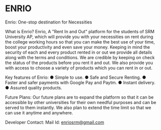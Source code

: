 # ENRIO
Enrio: One-stop destination for Necessities

What is Enrio? Enrio, A "Rent In and Out" platform for the students of SRM University AP, which will provide you with your necessities on rent during the college working hours so that you can make the best use of your time, boost your productivity and even save your money. Keeping in mind the security of each and every product rented in or out we provide all details along with the terms and conditions. We are credible by keeping on check the status of the products before you rent it and out. We also provide you with access to choose a variety of products which you can rent in or out.

Key features of Enrio: ● Simple to use. ● Safe and Secure Renting. ● Faster and safer payments with Google Pay and Paytm. ● Instant delivery. ● Assured quality products.

Future Plans: Our future plans are to expand the platform so that it can be accessible by other universities for their own needful purposes and can be served to them instantly. We also plan to extend the time limit so that we can use it anytime and anywhere.

Developer Contact: Mail Id: enriosrm@gmail.com 
